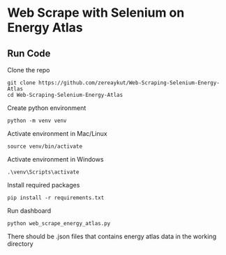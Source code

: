 # Web Scrape with Selenium on Energy Atlas

## Run Code
Clone the repo
```shell
git clone https://github.com/zereaykut/Web-Scraping-Selenium-Energy-Atlas
cd Web-Scraping-Selenium-Energy-Atlas
```

Create python environment
```shell
python -m venv venv
```

Activate environment in Mac/Linux 
```shell
source venv/bin/activate
```

Activate environment in Windows 
```shell
.\venv\Scripts\activate
```

Install required packages
```shell
pip install -r requirements.txt
```

Run dashboard
```shell
python web_scrape_energy_atlas.py
```

There should be .json files that contains energy atlas data in the working directory
